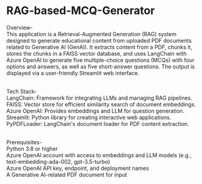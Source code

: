 # RAG-based-MCQ-Generator

Overview-<br>
This application is a Retrieval-Augmented Generation (RAG) system designed to generate educational content from uploaded PDF documents related to Generative AI (GenAI). It extracts content from a PDF, chunks it, stores the chunks in a FAISS vector database, and uses LangChain with Azure OpenAI to generate five multiple-choice questions (MCQs) with four options and answers, as well as five short-answer questions. The output is displayed via a user-friendly Streamlit web interface.<br><br>

Tech Stack-<br>
LangChain: Framework for integrating LLMs and managing RAG pipelines.<br>
FAISS: Vector store for efficient similarity search of document embeddings.<br>
Azure OpenAI: Provides embeddings and LLM for question generation.<br>
Streamlit: Python library for creating interactive web applications.<br>
PyPDFLoader: LangChain's document loader for PDF content extraction.<br><br>

Prerequisites-<br>
Python 3.8 or higher<br>
Azure OpenAI account with access to embeddings and LLM models (e.g., text-embedding-ada-002, gpt-3.5-turbo)<br>
Azure OpenAI API key, endpoint, and deployment names<br>
A Generative AI-related PDF document for input<br>
